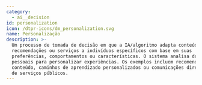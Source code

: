 ```yaml
---
category:
  - ai__decision
id: personalization
icon: /dtpr-icons/dm_personalization.svg
name: Personalização
description: >-
  Um processo de tomada de decisão em que a IA/algoritmo adapta conteúdo,
  recomendações ou serviços a indivíduos específicos com base em suas
  preferências, comportamentos ou características. O sistema analisa dados
  pessoais para personalizar experiências. Os exemplos incluem recomendações de
  conteúdo, caminhos de aprendizado personalizados ou comunicações direcionadas
  de serviços públicos.
---
```


